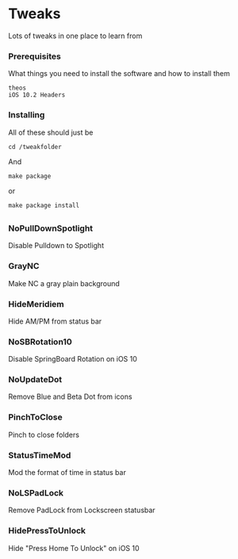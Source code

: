 # Tweaks

Lots of tweaks in one place to learn from

### Prerequisites

What things you need to install the software and how to install them

```
theos
iOS 10.2 Headers
```

### Installing

All of these should just be

```
cd /tweakfolder
```

And 

```
make package
```

or 

```
make package install
```

## 


### NoPullDownSpotlight

Disable Pulldown to Spotlight

### GrayNC

Make NC a gray plain background

### HideMeridiem

Hide AM/PM from status bar

### NoSBRotation10

Disable SpringBoard Rotation on iOS 10

### NoUpdateDot

Remove Blue and Beta Dot from icons

### PinchToClose

Pinch to close folders

### StatusTimeMod

Mod the format of time in status bar

### NoLSPadLock

Remove PadLock from Lockscreen statusbar

### HidePressToUnlock

Hide "Press Home To Unlock" on iOS 10
